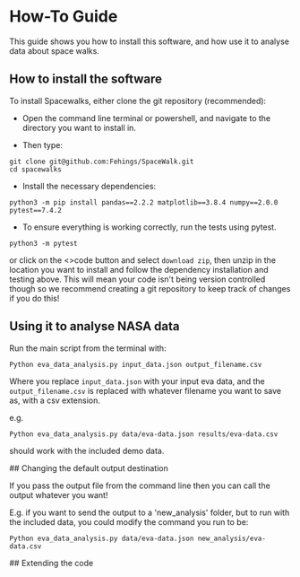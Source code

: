 # How-To Guide

This guide shows you how to install this software, and how use it to analyse data about space walks.

## How to install the software

To install Spacewalks, either clone the git repository (recommended):

- Open the command line terminal or powershell, and navigate to the directory you want to install in.

- Then type: 

```
git clone git@github.com:Fehings/SpaceWalk.git
cd spacewalks
```

- Install the necessary dependencies:
```
python3 -m pip install pandas==2.2.2 matplotlib==3.8.4 numpy==2.0.0 pytest==7.4.2
```

- To ensure everything is working correctly, run the tests using pytest.

```
python3 -m pytest
```
or click on the <>code button and select `download zip`, then unzip in the location you want to install
and follow the dependency installation and testing above. This will mean your code isn't being version 
controlled though so we recommend creating a git repository to keep track of changes if you do this!


## Using it to analyse NASA data

Run the main script from the terminal with:

```
Python eva_data_analysis.py input_data.json output_filename.csv
```

Where you replace `input_data.json` with your input eva data, and the `output_filename.csv` 
is replaced with whatever filename you want to save as, with a csv extension.

e.g.
```
Python eva_data_analysis.py data/eva-data.json results/eva-data.csv
```

should work with the included demo data. 


## Changing the default output destination

If you pass the output file from the command line then you can call the output whatever you want!

E.g. if you want to send the output to a 'new_analysis' folder, but to run with the included data, you could
 modify the command you run to be:
 ```
Python eva_data_analysis.py data/eva-data.json new_analysis/eva-data.csv
```





## Extending the code